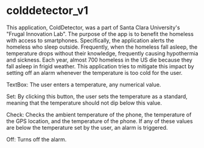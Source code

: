 # colddetector_v1
This application, ColdDetector, was a part of Santa Clara University's "Frugal Innovation
Lab". The purpose of the app is to benefit the homeless with access to smartphones. 
Specifically, the application alerts the homeless who sleep outside. Frequently, when
the homeless fall asleep, the temperature drops without their knowledge, frequently 
causing hypothermia and sickness. Each year, almost 700 homeless in the US die because 
they fall asleep in frigid weather. This application tries to mitigate this impact by 
setting off an alarm whenever the temperature is too cold for the user.

TextBox: The user enters a temperature, any numerical value.

Set: By clicking this button, the user sets the temperature as a standard, meaning that
the temperature should not dip below this value.

Check: Checks the ambient temperature of the phone, the temperature of the GPS location,
and the temperature of the phone. If any of these values are below the temperature set
by the user, an alarm is triggered.

Off: Turns off the alarm.